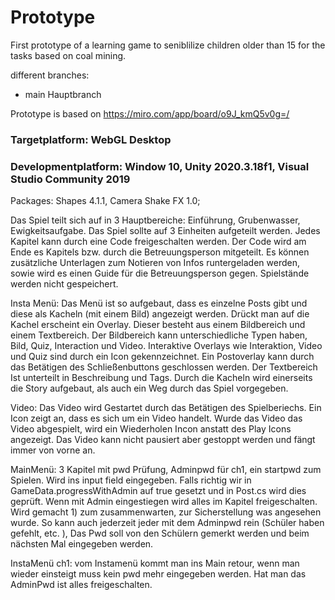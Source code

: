 # Prototype

First prototype of a learning game to seniblilize children older than 15 for the tasks based on coal mining. 

different branches: 
+ main Hauptbranch


Prototype is based on https://miro.com/app/board/o9J_kmQ5v0g=/

### Targetplatform: WebGL Desktop
### Developmentplatform: Window 10, Unity 2020.3.18f1, Visual Studio Community 2019

Packages: Shapes 4.1.1, Camera Shake FX 1.0;

Das Spiel teilt sich auf in 3 Hauptbereiche: 
Einführung, Grubenwasser, Ewigkeitsaufgabe. Das Spiel sollte auf 3 Einheiten aufgeteilt werden. Jedes Kapitel kann durch eine Code freigeschalten werden. Der Code wird am Ende es Kapitels bzw. durch die Betreuungsperson mitgeteilt. Es können zusätzliche Unterlagen zum Notieren von Infos runtergeladen werden, sowie wird es einen Guide für die Betreuungsperson gegen.  Spielstände werden nicht gespeichert. 

Insta Menü:
Das Menü ist so aufgebaut, dass es einzelne Posts gibt und diese als Kacheln (mit einem Bild) angezeigt werden. Drückt man auf die Kachel erscheint ein Overlay. Dieser besteht aus einem Bildbereich und einem Textbereich. Der Bildbereich kann unterschiedliche Typen haben, Bild, Quiz, Interaction und Video. Interaktive Overlays wie Interaktion, Video und Quiz sind durch ein Icon gekennzeichnet. Ein Postoverlay kann durch das Betätigen des Schließenbuttons geschlossen werden. Der Textbereich Ist unterteilt in Beschreibung und Tags. Durch die Kacheln wird einerseits die Story aufgebaut, als auch ein Weg durch das Spiel vorgegeben. 

Video: Das Video wird Gestartet durch das Betätigen des Spielberiechs. Ein Icon zeigt an, dass es sich um ein Video handelt. Wurde das Video das Video abgespielt, wird ein Wiederholen Incon anstatt des Play Icons angezeigt. Das Video kann nicht pausiert aber gestoppt werden und fängt immer von vorne an.

MainMenü:
3 Kapitel mit pwd Prüfung, Adminpwd für ch1, ein startpwd zum Spielen. Wird ins input field eingegeben. Falls richtig wir in GameData.progressWithAdmin auf true gesetzt und in Post.cs wird dies geprüft. Wenn mit Admin eingestiegen wird alles im Kapitel freigeschalten. Wird gemacht 1) zum zusammenwarten, zur Sicherstellung was angesehen wurde. So kann auch jederzeit jeder mit dem Adminpwd rein (Schüler haben gefehlt, etc. ), Das Pwd soll von den Schülern gemerkt werden und beim nächsten Mal eingegeben werden. 

InstaMenü ch1:
vom Instamenü kommt man ins Main retour, wenn man wieder einsteigt muss kein pwd mehr eingegeben werden. Hat man das AdminPwd ist alles freigeschalten.  

